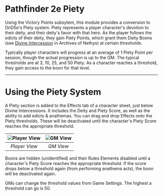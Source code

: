 # Pathfinder 2e Piety
Using the Victory Points subsytem, this module provides a conversion to DnD5e's Piety system. Piety represents a player character's devotion to their deity, and their deity's favor with that hero. As the player follows the edicts of their deity, they gain Piety Points, which grant them Deity Boons (see [Divine Intercession](https://2e.aonprd.com/Rules.aspx?ID=804) in Archives of Nethys) at certain thresholds.

Typically player characters will progress at an average of 1 Piety Point per session, though the actual progression is up to the GM. The typical thresholds are at 3, 10, 25, and 50 Piety. As a character reaches a threshold, they gain access to the boon for that level.

---
# Using the Piety System

A Piety section is added to the Effects tab of a character sheet, just below Divine Intercessions. It includes the Deity and Piety Score, as well as the ability to add edicts & anathemas. You can drag and drop Effects onto the Piety thresholds. These will be deactivated until the character's Piety Score reaches the appropriate threshold.

| ![Player View](/Player-View.png) | ![GM View](/GM-View.png) |
|:-------------------------------------------------------:|:-----------------------------------------------:|
|                      _Player View_                      |                    _GM View_                    |

Boons are hidden (unidentified) and their Rules Elements disabled until a character's Piety Score reaches the appropriate threshold. If the score drops below a threshold again (from performing anathema acts), the boon will be deactivated again.

GMs can change the threshold values from Game Settings. The highest a threshold can go is 50.

<!-- PHASE 1:
- One tab (Overview)
-- Customizable thresholds
-- Have Current Deity, option to add edicts and anathema, and drag and drop Deity Boons to thresholds.
-- Automatically grant boons based on Piety score and thresholds.

PHASE 2: Details Tab
- Add details tab.
-- Deity and description.
-- Edicts and anathema pulled from overview tab / edict array (no adding).
-- Threshold boon descriptions.

PHASE 3: Curses
- Add a setting to allow curses for negative Piety.
- Ability to drag curses that only activate when certain thresholds are dropped below.

PHASE 4: GM Goals
- Add a Goals tab.
-- Ability to add Obstacles to help determine when Piety should increase.
